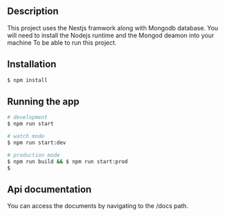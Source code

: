 ## Description

This project uses the Nestjs framwork along with Mongodb database.
You will need to install the Nodejs runtime and the Mongod deamon into your machine
To be able to run this project.

## Installation

```bash
$ npm install
```

## Running the app

```bash
# development
$ npm run start

# watch mode
$ npm run start:dev

# production mode
$ npm run build && $ npm run start:prod
$
```

## Api documentation

You can access the documents by navigating to the /docs path.
